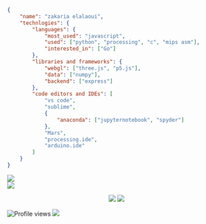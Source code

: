 ```json
{
	"name": "zakaria elalaoui",
	"technlogies": {
		"languages": {
			"most_used": "javascript",
			"used": ["python", "processing", "c", "mips asm"],
			"interested_in": ["Go"]
		},
		"libraries and frameworks": {
			"webgl": ["three.js", "p5.js"],
			"data": ["numpy"],
			"backend": ["express"]
		},
		"code editors and IDEs": [
			"vs code",
			"sublime",
			{
				"anaconda": ["jupyternotebook", "spyder"]
			},
			"Mars",
			"processing.ide",
			"arduino.ide"
		]
	}
}

```


<a href="https://www.instagram.com/zakarialaoui10/"><img src="https://img.shields.io/badge/instagram%20@zakarialaoui10-8134AF?style=for-the-badge&logo=instagram&logoColor=white"/></a></br>
   <a href="https://web.facebook.com/100010356559195/videos/672100873970384"><img src="https://img.shields.io/badge/facebook%20@Zakaria Elalaoui-7134AF?style=for-the-badge&logo=facebook&logoColor=white"/></a>
 <p align="center"><img src="https://github-readme-stats.vercel.app/api/top-langs/?username=zakarialaoui10&theme=tokyonight"/>
 <img src="https://github-readme-stats.vercel.app/api?username=zakarialaoui10&hide=issues&theme=tokyonight"/>       
</p>
 
 
  
  
  
  
![Profile views](https://gpvc.arturio.dev/zakarialaoui10)
![](https://komarev.com/ghpvc/?username=zakarialaoui10)
 
